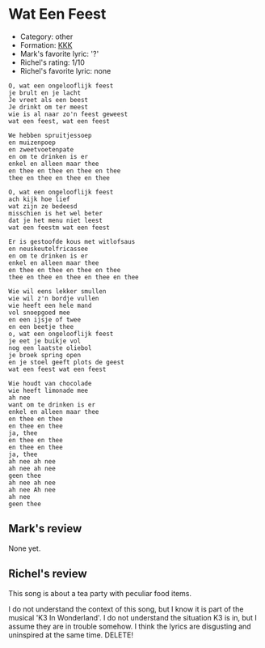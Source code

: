 # Wat Een Feest

 * Category: other
 * Formation: [KKK](Kkk.md)
 * Mark's favorite lyric: '?'
 * Richel's rating: 1/10
 * Richel's favorite lyric: none

```
O, wat een ongelooflijk feest
je brult en je lacht
Je vreet als een beest
Je drinkt om ter meest
wie is al naar zo'n feest geweest
wat een feest, wat een feest

We hebben spruitjessoep
en muizenpoep
en zweetvoetenpate
en om te drinken is er
enkel en alleen maar thee
en thee en thee en thee en thee
thee en thee en thee en thee

O, wat een ongelooflijk feest
ach kijk hoe lief
wat zijn ze bedeesd
misschien is het wel beter
dat je het menu niet leest
wat een feestm wat een feest

Er is gestoofde kous met witlofsaus
en neuskeutelfricassee
en om te drinken is er
enkel en alleen maar thee
en thee en thee en thee en thee
thee en thee en thee en thee en thee

Wie wil eens lekker smullen
wie wil z'n bordje vullen
wie heeft een hele mand
vol snoepgoed mee
en een ijsje of twee
en een beetje thee
o, wat een ongelooflijk feest
je eet je buikje vol
nog een laatste oliebol
je broek spring open
en je stoel geeft plots de geest
wat een feest wat een feest

Wie houdt van chocolade
wie heeft limonade mee
ah nee
want om te drinken is er
enkel en alleen maar thee
en thee en thee
en thee en thee
ja, thee
en thee en thee
en thee en thee
ja, thee
ah nee ah nee
ah nee ah nee
geen thee
ah nee ah nee
ah nee Ah nee
ah nee
geen thee
```

## Mark's review

None yet.

## Richel's review

This song is about a tea party with peculiar food items.

I do not understand the context of this song, but I know it is part of the musical 'K3 In Wonderland'. I do not understand the
situation K3 is in, but I assume they are in trouble somehow. I think the lyrics are disgusting and uninspired at the same time. DELETE! 
